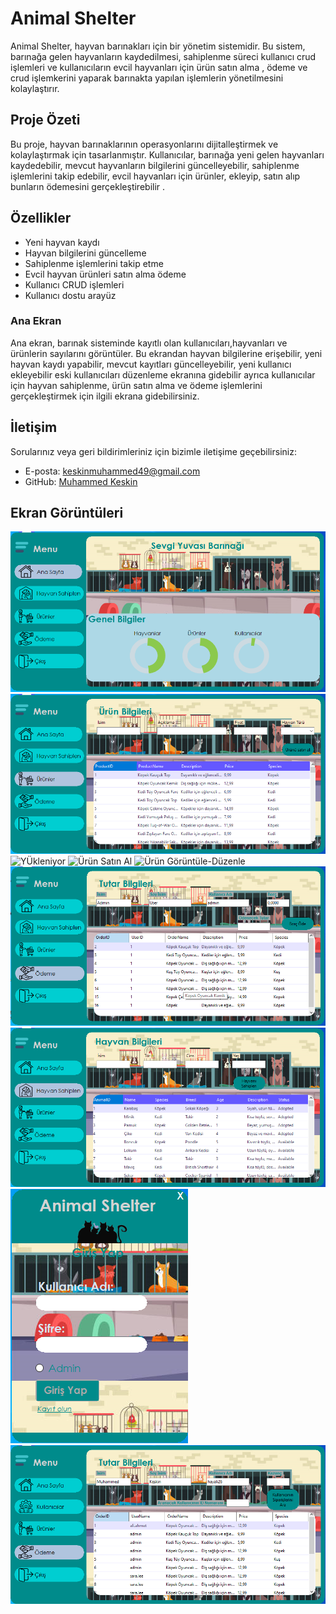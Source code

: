 # Animal Shelter

Animal Shelter, hayvan barınakları için bir yönetim sistemidir. Bu sistem, barınağa gelen hayvanların kaydedilmesi, sahiplenme süreci kullanıcı crud işlemleri ve kullanıcıların evcil hayvanları için ürün satın alma , ödeme ve crud işlemkerini yaparak barınakta yapılan işlemlerin yönetilmesini kolaylaştırır.

## Proje Özeti

Bu proje, hayvan barınaklarının operasyonlarını dijitalleştirmek ve kolaylaştırmak için tasarlanmıştır. Kullanıcılar, barınağa yeni gelen hayvanları kaydedebilir, mevcut hayvanların bilgilerini güncelleyebilir, sahiplenme işlemlerini takip edebilir, evcil hayvanları için ürünler, ekleyip, satın alıp bunların ödemesini gerçekleştirebilir .

## Özellikler

- Yeni hayvan kaydı
- Hayvan bilgilerini güncelleme
- Sahiplenme işlemlerini takip etme
- Evcil hayvan ürünleri satın alma ödeme
- Kullanıcı CRUD işlemleri
- Kullanıcı dostu arayüz


### Ana Ekran

Ana ekran, barınak sisteminde kayıtlı olan kullanıcıları,hayvanları ve ürünlerin sayılarını görüntüler. Bu ekrandan hayvan bilgilerine erişebilir, yeni hayvan kaydı yapabilir, mevcut kayıtları güncelleyebilir, yeni kullanıcı ekleyebilir eski kullanıcıları düzenleme ekranına gidebilir ayrıca kullanıcılar için hayvan sahiplenme, ürün satın alma ve ödeme işlemlerini gerçekleştirmek için ilgili ekrana gidebilirsiniz.


## İletişim

Sorularınız veya geri bildirimleriniz için bizimle iletişime geçebilirsiniz:

- E-posta: keskinmuhammed49@gmail.com
- GitHub: [Muhammed Keskin](https://github.com/MuhammedKSKN)

## Ekran Görüntüleri

![Ana Ekran](ProjeIciGorseller/Home.png)
![Ürün Satın Al](ProjeIciGorseller/SatinAl.png)
![YÜkleniyor](ProjeIciGoresller/Yukleniyor.png)
![Ürün Satın Al](ProjeIciGoresller/SatinAl.png)
![Ürün Görüntüle-Düzenle](ProjeIciGoresller/UrunleriDüzenle.png)
![Ödeme Ekranı](ProjeIciGorseller/Odeme.png)
![Sahiplenme Ekranı](ProjeIciGorseller/Sahiplen.png)
![Giriş Yap_- Kayıt Ol](ProjeIciGorseller/GirisYap.png)
![Kullanıcıların Borçlarının Görüntülenme Ekranı](ProjeIciGorseller/KullaniciBorcGoruntule.png)







